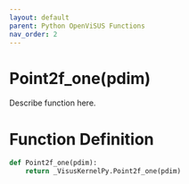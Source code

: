 ```yaml
---
layout: default
parent: Python OpenViSUS Functions
nav_order: 2
---
```


# Point2f_one(pdim)

Describe function here.

# Function Definition

```python
def Point2f_one(pdim):
    return _VisusKernelPy.Point2f_one(pdim)

```